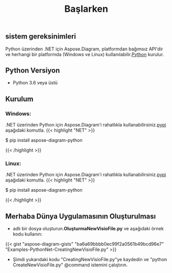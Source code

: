 ﻿---
title: Başlarken
linktitle: Başlarken
type: docs
weight: 4
url: /tr/python-net/getting-started/ 
keywords: python, visio, instal
description: .NET aracılığıyla Python için Aspose.Diagram kurulumu ve kurulum yönergeleri.
---
## **sistem gereksinimleri**
 Python üzerinden .NET için Aspose.Diagram, platformdan bağımsız API'dir ve herhangi bir platformda (Windows ve Linux) kullanılabilir.[Python](https://www.python.org/downloads/) kurulur.

## **Python Versiyon**
- Python 3.6 veya üstü

## **Kurulum**
### **Windows:**
 .NET üzerinden Python için Aspose.Diagram'i rahatlıkla kullanabilirsiniz.[pypi](https://pypi.org/project/aspose-diagram-python/) aşağıdaki komutla.
{{< highlight "NET" >}}

 $ pip install aspose-diagram-python

{{< /highlight >}}

### **Linux:**
 .NET üzerinden Python için Aspose.Diagram'i rahatlıkla kullanabilirsiniz.[pypi](https://pypi.org/project/aspose-diagram-python/) aşağıdaki komutla.
{{< highlight "NET" >}}

 $ pip install aspose-diagram-python

{{< /highlight >}}

## **Merhaba Dünya Uygulamasının Oluşturulması**

-  adlı bir dosya oluşturun.**OluşturmaNewVisioFile.py** ve aşağıdaki örnek kodu kullanın:

{{< gist "aspose-diagram-gists" "ba6a69bbbb0ec99f2a0561b49bcd96e7" "Examples-PythonNet-CreatingNewVisioFile.py" >}}

- Şimdi yukarıdaki kodu "CreatingNewVisioFile.py"ye kaydedin ve "python CreateNewVisioFile.py" @command istemini çalıştırın.
